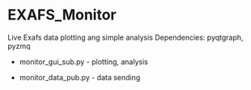 # EXAFS_Monitor

Live Exafs data plotting ang simple analysis
Dependencies: pyqtgraph, pyzmq


  * monitor_gui_sub.py - plotting, analysis

  * monitor_data_pub.py - data sending 

